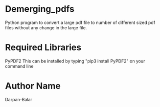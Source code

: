 # Demerging_pdfs
Python program to convert a large pdf file to number of different sized pdf files without any change in the large file.

# Required Libraries
PyPDF2
This can be installed by typing "pip3 install PyPDF2" on your command line

# Author Name
Darpan-Balar

